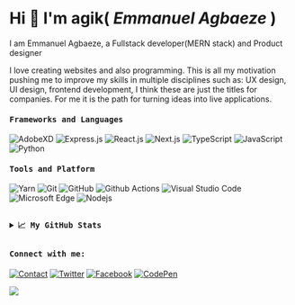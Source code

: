# Hi 👋 I'm agik( *Emmanuel* *Agbaeze* )




I am Emmanuel Agbaeze, a Fullstack developer(MERN stack)  and Product designer 

<!-- I am a seasoned frontend web developer. **Next.js**, **SCSS**, **JavaScript**, **jQuery**, **ExpressJS**, and **ReactJS** are
my web development tools. I am familiar with responsive design techniques, approaching all projects with a mobile-first
view, ensuring that what I produce will look great regardless of the type of device it is being viewed on.
 -->
I love creating websites and also programming. This is all my motivation pushing me to improve my skills in multiple
disciplines such as: UX design, UI design, frontend development, I think these are just the titles for companies. For me
it is the path for turning ideas into live applications.
<!--

Here are some ideas to get you started:

- 🔭 I’m currently working on ...
- 🌱 I’m currently learning ...
- 👯 I’m looking to collaborate on ...
- 🤔 I’m looking for help with ...
- 💬 Ask me about ...
- 📫 How to reach me: ...
- 😄 Pronouns: ...
- ⚡ Fun fact: ...
-->


<h4><b><samp>Frameworks and Languages</samp></b></h4>



![AdobeXD](https://img.shields.io/badge/Adobe%20XD-450135?style=flat-square&logo=Adobe%20XD&logoColor=FF61F6)
![Express.js](https://img.shields.io/badge/Express.js-000000?style=flat-square&logo=express&logoColor=white)
![React.js](https://img.shields.io/badge/React-20232A?style=flat-square&logo=react&logoColor=61DAFB)
![Next.js](https://img.shields.io/badge/Next.js-black?style=flat-square&logo=next.js&logoColor=white)
![TypeScript](https://img.shields.io/badge/TypeScript-007ACC?style=flat-square&logo=typescript&logoColor=white)
![JavaScript](https://img.shields.io/badge/-JavaScript-F7DF1C?style=flat-square&logo=javascript&logoColor=000000)
![Python](https://img.shields.io/badge/Python-3776AB?style=flat-square&logo=python&logoColor=white)


<h4><b><samp>Tools and Platform</samp></b></h4>

![Yarn](https://img.shields.io/badge/Yarn-2C8EBB?style=flat-square&logo=yarn&logoColor=white)
![Git](https://img.shields.io/badge/Git-F05032?style=flat-square&logo=Git&logoColor=white)
![GitHub](https://img.shields.io/badge/GitHub-181717?style=flat-square&logo=github)
![Github
Actions](https://img.shields.io/badge/Github_Actions-2088FF?style=flat-square&logo=Github-Actions&logoColor=ffffff)
![Visual Studio
Code](https://img.shields.io/badge/Visual_Studio_Code-007ACC?style=flat-square&logo=Visual-Studio-Code&logoColor=white)
![Microsoft
Edge](https://img.shields.io/badge/Microsoft_Edge-0078D7?style=flat-square&logo=Microsoft-Edge&logoColor=white)
![Nodejs](https://img.shields.io/badge/Nodejs-black?style=flat-square&logo=Node.js&logoColor=white)
##


<details>
  <summary><b><samp>📈 My GitHub Stats</samp></b></summary>
  <br>
  <p align="center"> <img align="center"
      src="https://github-readme-stats.vercel.app/api/top-langs/?username=buyikunmi&hide_langs_below=1&&show_icons=true&title_color=08fdd8&icon_color=bb2acf&text_color=ffffff&bg_color=242424" />
    <img align="center"
      src="https://github-readme-stats.vercel.app/api?username=buyikunmi&&show_icons=true&title_color=08fdd8&icon_color=bb2acf&text_color=ffffff&bg_color=242424" />
  </p>
</details>

##


<h4><b><samp>Connect with me:</samp></b></h4>

[![Contact](https://img.shields.io/badge/agbaezeemmanuel@gmail.com-0075c8?style=flat-square&logo=gmail&logoColor=white)](mailto:agbaezeemmanuel@gmail.com)
[![Twitter](https://img.shields.io/badge/@agik404-1DA1F2?style=flat-square&logo=twitter&logoColor=white)](https://twitter.com/agik404)
[![Facebook](https://img.shields.io/badge/Emmanuel%20Agbaeze-0077b5?style=flat-square&logo=Facebook&logoColor=white)](https://www.facebook.com/agik2007)
[![CodePen](https://img.shields.io/badge/Agik-1e1f26?style=flat-square&logo=codepen&logoColor=white)](https://codepen.io/agik)


![](https://visitor-badge.glitch.me/badge?page_id=buyikunmi)
